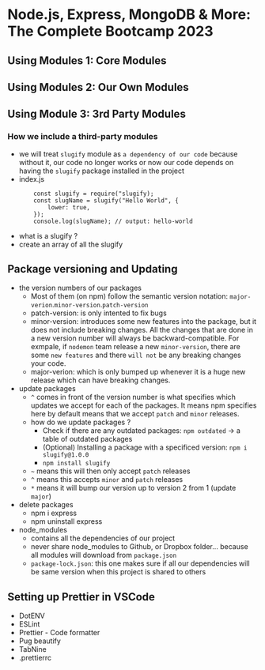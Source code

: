# Node.js, Express, MongoDB & More: The Complete Bootcamp 2023
## Using Modules 1: Core Modules

## Using Modules 2: Our Own Modules

## Using Module 3: 3rd Party Modules
### How we include a third-party modules
- we will treat `slugify` module as `a dependency of our code` because without it, our code no longer works or now our code depends on having the `slugify` package installed in the project
- index.js
    ```
        const slugify = require("slugify);
        const slugName = slugify("Hello World", {
            lower: true,
        });
        console.log(slugName); // output: hello-world
    ```
- what is a slugify ?
- create an array of all the slugify

## Package versioning and Updating
- the version numbers of our packages
    - Most of them (on npm) follow the semantic version notation: 
    `major-verion`.`minor-version`.`patch-version`
    - patch-version: is only intented to fix bugs
    - minor-version: introduces some new features into the package, but it does not include breaking changes. All the changes that are done in a new version number will always be backward-compatible. For exmpale, if `nodemon` team release a new `minor-version`, there are some `new features` and there `will not` be any breaking changes your code.
    - major-verion: which is only bumped up whenever it is a huge new release which can have breaking changes.
- update packages
    - `^` comes in front of the version number is what specifies which updates we accept for each of the packages. It means npm specifies here by default means that we accept `patch` and `minor` releases.
    - how do we update packages ?
        + Check if there are any outdated packages: `npm outdated` -> a table of outdated packages
        + (Optional) Installing a package with a specificed version: `npm i slugify@1.0.0`
        + `npm install slugify`
    - `~` means this will then only accept `patch` releases
    - `^` means this accepts `minor` and `patch` releases
    - `*` means it will bump our version up to version 2 from 1 (update `major`)
- delete packages
    - npm i express
    - npm uninstall express
- node_modules
    - contains all the dependencies of our project
    - never share node_modules to Github, or Dropbox folder... because all modules will download from `package.json`
    - `package-lock.json`: this one makes sure if all our dependencies will be same version when this project is shared to others

## Setting up Prettier in VSCode
- DotENV
- ESLint
- Prettier - Code formatter
- Pug beautify
- TabNine
- .prettierrc